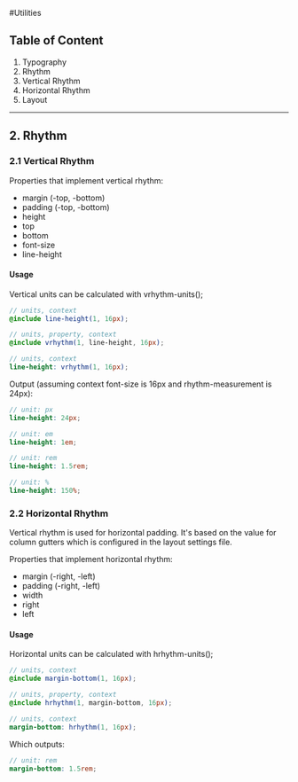 #Utilities

## Table of Content

 1. Typography
 2. Rhythm
  1. Vertical Rhythm
  2. Horizontal Rhythm
 3. Layout


----------

## 2. Rhythm

### 2.1 Vertical Rhythm

Properties that implement vertical rhythm:

* margin (-top, -bottom)
* padding (-top, -bottom)
* height
* top
* bottom
* font-size
* line-height



#### Usage
Vertical units can be calculated with vrhythm-units();

```scss
// units, context
@include line-height(1, 16px);
```

```scss
// units, property, context
@include vrhythm(1, line-height, 16px);
```

```scss
// units, context
line-height: vrhythm(1, 16px);
```

Output (assuming context font-size is 16px and rhythm-measurement is 24px):

```scss
// unit: px
line-height: 24px;
```

```scss
// unit: em
line-height: 1em;
```

```scss
// unit: rem
line-height: 1.5rem;
```

```scss
// unit: %
line-height: 150%;
```

### 2.2 Horizontal Rhythm

Vertical rhythm is used for horizontal padding. It's based on the value for column gutters which is configured in the layout settings file.

Properties that implement horizontal rhythm:

* margin (-right, -left)
* padding (-right, -left)
* width
* right
* left

#### Usage
Horizontal units can be calculated with hrhythm-units();

```scss
// units, context
@include margin-bottom(1, 16px);
```

```scss
// units, property, context
@include hrhythm(1, margin-bottom, 16px);
```

```scss
// units, context
margin-bottom: hrhythm(1, 16px);
```

Which outputs:

```scss
// unit: rem
margin-bottom: 1.5rem;
```
